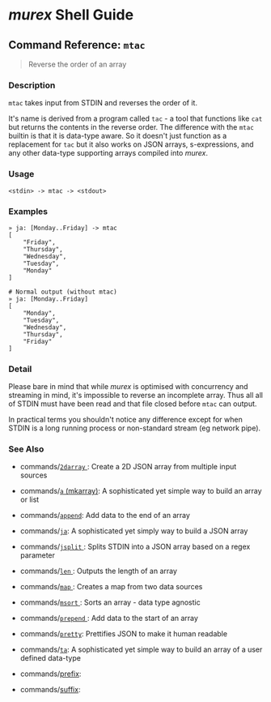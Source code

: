 # _murex_ Shell Guide

## Command Reference: `mtac`

> Reverse the order of an array

### Description

`mtac` takes input from STDIN and reverses the order of it.

It's name is derived from a program called `tac` - a tool that functions
like `cat` but returns the contents in the reverse order. The difference
with the `mtac` builtin is that it is data-type aware. So it doesn't just
function as a replacement for `tac` but it also works on JSON arrays,
s-expressions, and any other data-type supporting arrays compiled into
_murex_. 

### Usage

    <stdin> -> mtac -> <stdout>

### Examples

    » ja: [Monday..Friday] -> mtac
    [
        "Friday",
        "Thursday",
        "Wednesday",
        "Tuesday",
        "Monday"
    ]
    
    # Normal output (without mtac)
    » ja: [Monday..Friday]
    [
        "Monday",
        "Tuesday",
        "Wednesday",
        "Thursday",
        "Friday"
    ]

### Detail

Please bare in mind that while _murex_ is optimised with concurrency and
streaming in mind, it's impossible to reverse an incomplete array. Thus all
all of STDIN must have been read and that file closed before `mtac` can
output.

In practical terms you shouldn't notice any difference except for when
STDIN is a long running process or non-standard stream (eg network pipe).

### See Also

* commands/[`2darray` ](../commands/2darray.md):
  Create a 2D JSON array from multiple input sources
* commands/[`a` (mkarray)](../commands/a.md):
  A sophisticated yet simple way to build an array or list
* commands/[`append`](../commands/append.md):
  Add data to the end of an array
* commands/[`ja`](../commands/ja.md):
  A sophisticated yet simply way to build a JSON array
* commands/[`jsplit` ](../commands/jsplit.md):
  Splits STDIN into a JSON array based on a regex parameter
* commands/[`len` ](../commands/len.md):
  Outputs the length of an array
* commands/[`map` ](../commands/map.md):
  Creates a map from two data sources
* commands/[`msort` ](../commands/msort.md):
  Sorts an array - data type agnostic
* commands/[`prepend` ](../commands/prepend.md):
  Add data to the start of an array
* commands/[`pretty`](../commands/pretty.md):
  Prettifies JSON to make it human readable
* commands/[`ta`](../commands/ta.md):
  A sophisticated yet simple way to build an array of a user defined data-type
* commands/[prefix](../commands/prefix.md):
  
* commands/[suffix](../commands/suffix.md):
  